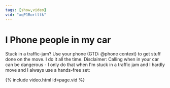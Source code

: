 ```yaml
---
tags: [show,video]
vid: "xqP1Rortltk"
---
```


# I Phone people in my car

Stuck in a traffic-jam? Use your phone (GTD: @phone context) to get stuff done on the move. I do it all the time. Disclaimer: Calling when in your car can be dangerous - I only do that when I'm stuck in a traffic jam and I hardly move and I always use a hands-free set:

{% include video.html id=page.vid %}

[n]: https://michael.gratis/nozbe